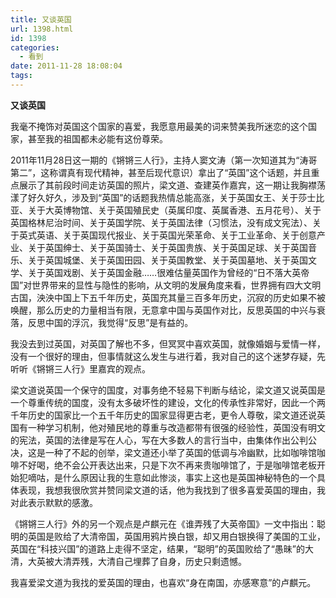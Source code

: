 ```yaml
---
title: 又谈英国
url: 1398.html
id: 1398
categories:
  - 看到
date: 2011-11-28 18:08:04
tags:
---
```


**又谈英国**

  
我毫不掩饰对英国这个国家的喜爱，我愿意用最美的词来赞美我所迷恋的这个国家，甚至我的祖国都未必能有这份尊荣。  
  
2011年11月28日这一期的《锵锵三人行》，主持人窦文涛（第一次知道其为“涛哥第二”，这称谓真有现代精神，甚至后现代意识）拿出了“英国”这个话题，并且重点展示了其前段时间走访英国的照片，梁文道、查建英作嘉宾，这一期让我胸襟荡漾了好久好久，涉及到“英国”的话题我热情总能高涨，关于英国女王、关于莎士比亚、关于大英博物馆、关于英国殖民史（英属印度、英属香港、五月花号）、关于英国格林尼治时间、关于英国学院、关于英国法律（习惯法，没有成文宪法）、关于英式英语、关于英国现代报业、关于英国光荣革命、关于工业革命、关于创意产业、关于英国绅士、关于英国骑士、关于英国贵族、关于英国足球、关于英国音乐、关于英国城堡、关于英国田园、关于英国教堂、关于英国墓地、关于英国文学、关于英国戏剧、关于英国金融……很难估量英国作为曾经的“日不落大英帝国”对世界带来的显性与隐性的影响，从文明的发展角度来看，世界拥有四大文明古国，泱泱中国上下五千年历史，英国充其量三百多年历史，沉寂的历史如果不被唤醒，那么历史的力量相当有限，无意拿中国与英国作对比，反思英国的中兴与衰落，反思中国的浮沉，我觉得“反思”是有益的。  
  
我没去到过英国，对英国了解也不多，但冥冥中喜欢英国，就像婚姻与爱情一样，没有一个很好的理由，但事情就这么发生与进行着，我对自己的这个迷梦存疑，先听听《锵锵三人行》里嘉宾的观点。  
  
梁文道说英国一个保守的国度，对事务绝不轻易下判断与结论，梁文道又说英国是一个尊重传统的国度，没有太多破坏性的建设，文化的传承性非常好，因此一个两千年历史的国家比一个五千年历史的国家显得更古老，更令人尊敬，梁文道还说英国有一种学习机制，他对殖民地的尊重与改造都带有很强的经验性，英国没有明文的宪法，英国的法律是写在人心，写在大多数人的言行当中，由集体作出公判公决，这是一种了不起的创举，梁文道还小举了英国的低调与冷幽默，比如咖啡馆咖啡不好喝，绝不会公开表达出来，只是下次不再来贵咖啡馆了，于是咖啡馆老板开始犯嘀咕，是什么原因让我的生意如此惨淡，事实上这也是英国神秘特色的一个具体表现，我想我很欣赏并赞同梁文道的话，他为我找到了很多喜爱英国的理由，我对此表示默默的感激。  
  
《锵锵三人行》外的另一个观点是卢麒元在《谁弄残了大英帝国》一文中指出：聪明的英国是败给了大清帝国，英国用鸦片换白银，却又用白银换得了美国的工业，英国在“科技兴国”的道路上走得不坚定，结果，“聪明”的英国败给了“愚昧”的大清，大英被大清弄残，大清自己埋葬了自身，历史只剩遗憾。  
  
我喜爱梁文道为我找的爱英国的理由，也喜欢“身在南国，亦感寒意”的卢麒元。